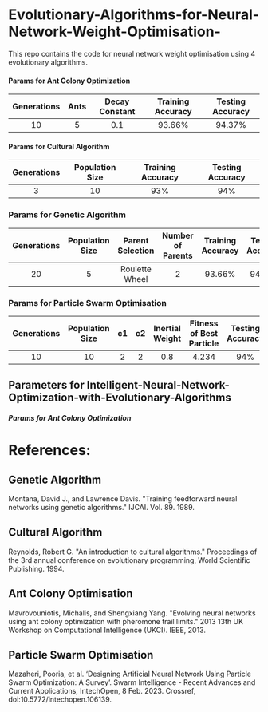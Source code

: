 # Evolutionary-Algorithms-for-Neural-Network-Weight-Optimisation-
This repo contains the code for neural network weight optimisation using 4 evolutionary algorithms.


#### Params for Ant Colony Optimization

| Generations | Ants | Decay Constant | Training Accuracy | Testing Accuracy |
|:-----: | :-----: | :------: | :------: | :----: |
|10| 5 | 0.1 |93.66%|94.37%|

#### Params for Cultural Algorithm
| Generations | Population Size | Training Accuracy | Testing Accuracy |
|:-----: | :-----: | :------: | :------: | 
|3|10|93%|94%|

### Params for Genetic Algorithm
| Generations | Population Size | Parent Selection | Number of Parents |Training Accuracy | Testing Accuracy |
|:-----: | :-----: | :------: | :------: | :----: | :----:|
| 20 | 5 | Roulette Wheel | 2 | 93.66%  | 94.37% |

### Params for Particle Swarm Optimisation
| Generations | Population Size | c1| c2 | Inertial Weight |Fitness of Best Particle | Testing Accuracy |
|:-----: | :-----: | :------: | :------: | :----: | :----:|:----:|
| 10 | 10 | 2 | 2 | 0.8 | 4.234 | 94% |

## Parameters for Intelligent-Neural-Network-Optimization-with-Evolutionary-Algorithms

##### Params for Ant Colony Optimization


# References:

## Genetic Algorithm
Montana, David J., and Lawrence Davis. "Training feedforward neural networks using genetic algorithms." IJCAI. Vol. 89. 1989.

## Cultural Algorithm
Reynolds, Robert G. "An introduction to cultural algorithms." Proceedings of the 3rd annual conference on evolutionary programming, World Scientific Publishing. 1994.

## Ant Colony Optimisation
Mavrovouniotis, Michalis, and Shengxiang Yang. "Evolving neural networks using ant colony optimization with pheromone trail limits." 2013 13th UK Workshop on Computational Intelligence (UKCI). IEEE, 2013.

## Particle Swarm Optimisation
Mazaheri, Pooria, et al. ‘Designing Artificial Neural Network Using Particle Swarm Optimization: A Survey’. Swarm Intelligence - Recent Advances and Current Applications, IntechOpen, 8 Feb. 2023. Crossref, doi:10.5772/intechopen.106139.
